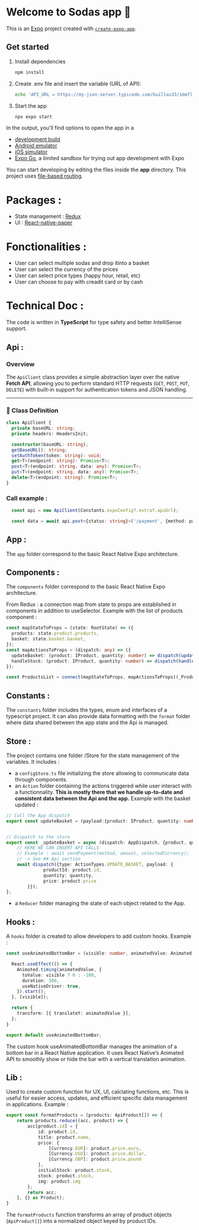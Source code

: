 # Welcome to Sodas app 👋

This is an [Expo](https://expo.dev) project created with [`create-expo-app`](https://www.npmjs.com/package/create-expo-app).

## Get started

1. Install dependencies

   ```bash
   npm install
   ```

2. Create .env file and insert the variable (URL of API):
   ```bash
   echo 'API_URL = https://my-json-server.typicode.com/Guillou33/immfly-test-api' > .env
   ```

3. Start the app

   ```bash
   npx expo start
   ```

In the output, you'll find options to open the app in a

- [development build](https://docs.expo.dev/develop/development-builds/introduction/)
- [Android emulator](https://docs.expo.dev/workflow/android-studio-emulator/)
- [iOS simulator](https://docs.expo.dev/workflow/ios-simulator/)
- [Expo Go](https://expo.dev/go), a limited sandbox for trying out app development with Expo

You can start developing by editing the files inside the **app** directory. This project uses [file-based routing](https://docs.expo.dev/router/introduction).

# Packages :

- State management : [Redux](https://redux.js.org/)
- UI : [React-native-paper](https://callstack.github.io/react-native-paper/)

# Fonctionalities :

- User can select multiple sodas and drop itinto a basket
- User can select the currency of the prices
- User can select price types (happy hour, retail, etc)
- User can choose to pay with creadit card or by cash

# Technical Doc :

The code is written in **TypeScript** for type safety and better IntelliSense support.

## Api :

### Overview
The `ApiClient` class provides a simple abstraction layer over the native **Fetch API**, allowing you to perform standard HTTP requests (`GET`, `POST`, `PUT`, `DELETE`) with built-in support for authentication tokens and JSON handling.

---

### 🧱 Class Definition

```ts
class ApiClient {
  private baseURL: string;
  private headers: HeadersInit;

  constructor(baseURL: string);
  getBaseURL(): string;
  setAuthToken(token: string): void;
  get<T>(endpoint: string): Promise<T>;
  post<T>(endpoint: string, data: any): Promise<T>;
  put<T>(endpoint: string, data: any): Promise<T>;
  delete<T>(endpoint: string): Promise<T>;
}
```

### Call example :
```ts
  const api = new ApiClient(Constants.expoConfig?.extra?.apiUrl);

  const data = await api.post<{status: string}>('/payment', {method: paymentMethod, amount, currency: selectedCurrency});
```

## App :
The `app` folder correspond to the basic React Native Expo architecture.

## Components :
The `components` folder correspond to the basic React Native Expo architecture.

From Redux : a connection map from state to props are established in components in addition to useSelector.
Example with the list of products component :
```ts
const mapStateToProps = (state: RootState) => ({
  products: state.product.products,
  basket: state.basket.basket,
});
const mapActionsToProps = (dispatch: any) => ({
  updateBasket: (product: IProduct, quantity: number) => dispatch(updateBasket({product, quantity})),
  handleStock: (product: IProduct, quantity: number) => dispatch(handleStock(product, quantity)),
});

const ProductsList = connect(mapStateToProps, mapActionsToProps)(_ProductsList);
```

## Constants :
The `constants` folder includes the types, enum and interfaces of a typescript project.
It can also provide data formatting with the `format` folder where data shared between the app state and the Api is managed.

## Store :
The project contains one folder /Store for the state management of the variables. It includes :
- a `configStore.ts` file initializing the store allowing to communicate data through components.
- an `Action` folder containing the actions triggered while user interact with a functionnality.
  <b>This is mostly there that we handle up-to-date and consistent data between the Api and the app.</b>
Example with the basket updated :
```ts
// Call the App dispatch
export const updateBasket = (payload:{product: IProduct, quantity: number}) => (dispatch: AppDispatch) => _updateBasket(dispatch, payload);


// Dispatch to the store
export const _updateBasket = async (dispatch: AppDispatch, {product, quantity}: {product: IProduct, quantity: number}) => {
    // HERE WE CAN INSERT API CALLS
    // Example : await sendPayment(method, amount, selectedCurrency);
    // -> See ## Api section
    await dispatch({type: ActionTypes.UPDATE_BASKET, payload: {
              productId: product.id,
              quantity: quantity,
              price: product.price
        }});
};

```
- a `Reducer` folder managing the state of each object related to the App.

## Hooks :
A `hooks` folder is created to allow developers to add custom hooks. Example :

```ts
const useAnimatedBottomBar = (visible: number, animatedValue: Animated.Value) => {

  React.useEffect(() => {
    Animated.timing(animatedValue, {
      toValue: visible ? 0 : -100,
      duration: 300,
      useNativeDriver: true,
    }).start();
  }, [visible]);

  return {
    transform: [{ translateY: animatedValue }],
  };
}

export default useAnimatedBottomBar;
```

The custom hook useAnimatedBottomBar manages the animation of a bottom bar in a React Native application.
It uses React Native’s Animated API to smoothly show or hide the bar with a vertical translation animation.


## Lib :
Used to create custom function for UX, UI, calclating functions, etc.
This is useful for easier access, updates, and efficient specific data management in applications.
Example :

```ts
export const formatProducts = (products: ApiProduct[]) => {
    return products.reduce((acc, product) => {
        acc[product.id] = {
            id: product.id,
            title: product.name,
            price: {
                [Currency.EUR]: product.price.euro,
                [Currency.USD]: product.price.dollar,
                [Currency.GBP]: product.price.pound
            },
            initialStock: product.stock,
            stock: product.stock,
            img: product.img
        };
        return acc;
    }, {} as Product);
}
```

The `formatProducts` function transforms an array of product objects (`ApiProduct[]`) into a normalized object keyed by product IDs.
